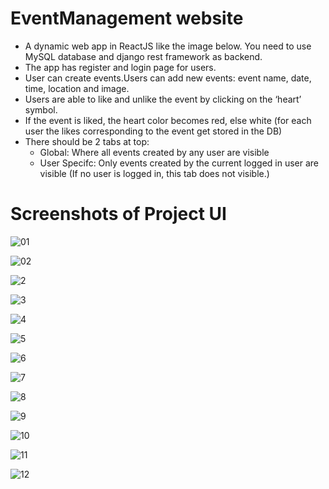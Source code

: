# EventManagement website
 - A dynamic web app in ReactJS like the image below. You need to use MySQL database and django rest framework as backend.
 - The app has register and login page for users.
 - User can create events.Users can add new events: event name, date, time, location and image.
 - Users are able to like and unlike the event by clicking on the ‘heart’ symbol.
 - If the event is liked, the heart color becomes red, else white (for each user the likes corresponding to the event get stored in the DB)
 - There should be 2 tabs at top:
   - Global: Where all events created by any user are visible
   - User Specifc: Only events created by the current logged in user are visible (If no user is logged in, this tab does not visible.)

# Screenshots of Project UI

![01](https://github.com/QuantumCode01/eventmanagementwebsite/assets/121271945/39930223-a321-4f33-9ca7-96f51d50a44e)



![02](https://github.com/QuantumCode01/eventmanagementwebsite/assets/121271945/920a247f-4a1e-4b61-b831-0787df24a12c)


![2](https://github.com/QuantumCode01/eventmanagementwebsite/assets/121271945/1719558e-3bdb-4191-a68e-815cc8601ea9)


![3](https://github.com/QuantumCode01/eventmanagementwebsite/assets/121271945/1d774f9b-aac2-4606-9cb5-d0c9560f14af)



![4](https://github.com/QuantumCode01/eventmanagementwebsite/assets/121271945/0b99ded1-4900-4508-8f80-481ae2095464)


![5](https://github.com/QuantumCode01/eventmanagementwebsite/assets/121271945/78ead9e3-4c39-47cb-9f80-7ebc63f5a600)


![6](https://github.com/QuantumCode01/eventmanagementwebsite/assets/121271945/e25cb000-cb6a-4b44-84ca-272347162a65)


![7](https://github.com/QuantumCode01/eventmanagementwebsite/assets/121271945/6fb173c4-636e-40ed-9401-d32dd0c32709)


![8](https://github.com/QuantumCode01/eventmanagementwebsite/assets/121271945/2206ed04-7970-445a-91ff-fc8912fe1547)


![9](https://github.com/QuantumCode01/eventmanagementwebsite/assets/121271945/265ebe43-6abd-45d9-a294-3d0c60b44d56)


![10](https://github.com/QuantumCode01/eventmanagementwebsite/assets/121271945/b29a106c-e068-482e-a47d-bbb92a90241e)


![11](https://github.com/QuantumCode01/eventmanagementwebsite/assets/121271945/c146e4cd-97e8-4a75-aa38-24cd06eedee2)



![12](https://github.com/QuantumCode01/eventmanagementwebsite/assets/121271945/c0d2e0a7-863a-40fe-8ace-e94c0d60e626)

